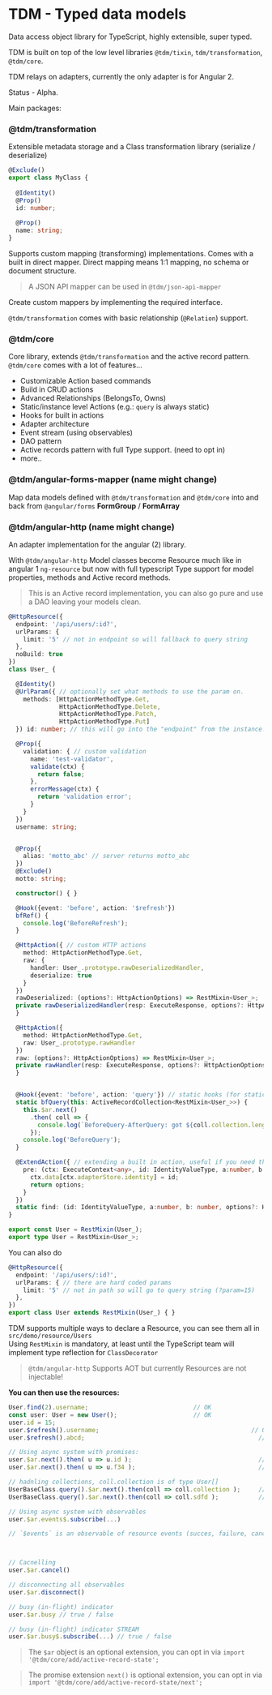 # TDM - Typed data models

Data access object library for TypeScript, highly extensible, super typed.

TDM is built on top of the low level libraries `@tdm/tixin`, `tdm/transformation`, `@tdm/core`.  

TDM relays on adapters, currently the only adapter is for Angular 2.

Status - Alpha.

Main packages:

### @tdm/transformation  
Extensible metadata storage and a Class transformation library (serialize / deserialize)

```ts
@Exclude()
export class MyClass {
 
  @Identity()
  @Prop()
  id: number;
  
  @Prop()
  name: string;
}
```

Supports custom mapping (transforming) implementations.
Comes with a built in direct mapper. Direct mapping means 1:1 mapping, no schema or document structure.

> A JSON API mapper can be used in `@tdm/json-api-mapper`

Create custom mappers by implementing the required interface.
 
`@tdm/transformation` comes with basic relationship (`@Relation`) support.
 
### @tdm/core
Core library, extends `@tdm/transformation`  and the active record pattern.
`@tdm/core` comes with a lot of features...

  - Customizable Action based commands
  - Build in CRUD actions
  - Advanced Relationships (BelongsTo, Owns)
  - Static/instance level Actions (e.g.: `query` is always static)
  - Hooks for built in actions
  - Adapter architecture
  - Event stream (using observables)
  - DAO pattern
  - Active records pattern with full Type support. (need to opt in)
  - more..

### @tdm/angular-forms-mapper (name might change)
Map data models defined with `@tdm/transformation` and `@tdm/core` into and back from `@angular/forms` **FormGroup** / **FormArray**

### @tdm/angular-http (name might change)
An adapter implementation for the angular (2) library.

With `@tdm/angular-http` Model classes become Resource much like in angular 1 `ng-resource` but now with full typescript Type support for model properties, methods and Active record methods.

> This is an Active record implementation, you can also go pure and use a DAO leaving your models clean.

```ts
@HttpResource({
  endpoint: '/api/users/:id?',
  urlParams: {
    limit: '5' // not in endpoint so will fallback to query string
  },
  noBuild: true
})
class User_ {

  @Identity()
  @UrlParam({ // optionally set what methods to use the param on.
    methods: [HttpActionMethodType.Get,
              HttpActionMethodType.Delete,
              HttpActionMethodType.Patch,
              HttpActionMethodType.Put]
  }) id: number; // this will go into the "endpoint" from the instance!

  @Prop({
    validation: { // custom validation
      name: 'test-validator',
      validate(ctx) {
        return false;
      },
      errorMessage(ctx) {
        return 'validation error';
      }
    }
  })
  username: string;


  @Prop({
    alias: 'motto_abc' // server returns motto_abc
  })
  @Exclude()
  motto: string;

  constructor() { }

  @Hook({event: 'before', action: '$refresh'})
  bfRef() {
    console.log('BeforeRefresh');
  }

  @HttpAction({ // custom HTTP actions
    method: HttpActionMethodType.Get,
    raw: {
      handler: User_.prototype.rawDeserializedHandler,
      deserialize: true
    }
  })
  rawDeserialized: (options?: HttpActionOptions) => RestMixin<User_>;
  private rawDeserializedHandler(resp: ExecuteResponse, options?: HttpActionOptions) {
  }

  @HttpAction({
    method: HttpActionMethodType.Get,
    raw: User_.prototype.rawHandler
  })
  raw: (options?: HttpActionOptions) => RestMixin<User_>;
  private rawHandler(resp: ExecuteResponse, options?: HttpActionOptions) {
  }


  @Hook({event: 'before', action: 'query'}) // static hooks (for static actions, like query)
  static bfQuery(this: ActiveRecordCollection<RestMixin<User_>>) {
    this.$ar.next()
      .then( coll => {
        console.log(`BeforeQuery-AfterQuery: got ${coll.collection.length}`)
      });
    console.log('BeforeQuery');
  }

  @ExtendAction({ // extending a built in action, useful if you need the user to provide more params)
    pre: (ctx: ExecuteContext<any>, id: IdentityValueType, a:number, b: number, options: HttpActionOptions) => {
      ctx.data[ctx.adapterStore.identity] = id;
      return options;
    }
  })
  static find: (id: IdentityValueType, a:number, b: number, options?: HttpActionOptions) => RestMixin<User_>;
}

export const User = RestMixin(User_);
export type User = RestMixin<User_>;
```

You can also do
```ts
@HttpResource({
  endpoint: '/api/users/:id?',
  urlParams: { // there are hard coded params
    limit: '5' // not in path so will go to query string (?param=15)
  },
})
export class User extends RestMixin(User_) { }
```

TDM supports multiple ways to declare a Resource, you can see them all in `src/demo/resource/Users`  
Using `RestMixin` is mandatory, at least until the TypeScript team will implement type reflection for `ClassDecorator`

> `@tdm/angular-http` Supports AOT but currently Resources are not injectable!


**You can then use the resources:**

```ts
User.find(2).username;                             // OK
const user: User = new User();                     // OK
user.id = 15;
user.$refresh().username;                                          // OK
user.$refresh().abcd;                                                // SHOULD ERROR

// Using async system with promises:
user.$ar.next().then( u => u.id );                                   // OK
user.$ar.next().then( u => u.f34 );                                  // SHOULD ERROR

// hadnling collections, coll.collection is of type User[]
UserBaseClass.query().$ar.next().then(coll => coll.collection );     // OK
UserBaseClass.query().$ar.next().then(coll => coll.sdfd );           // SHOULD ERROR

// Using async system with observables
user.$ar.events$.subscribe(...)

// `$events` is an observable of resource events (succes, failure, cancelled etc...)



// Cacnelling 
user.$ar.cancel()

// disconnecting all observables
user.$ar.disconnect()

// busy (in-flight) indicator
user.$ar.busy // true / false

// busy (in-flight) indicator STREAM
user.$ar.busy$.subscribe(...) // true / false
```

> The `$ar` object is an optional extension, you can opt in via `import '@tdm/core/add/active-record-state';`


> The promise extension `next()` is optional extension, you can opt in via `import '@tdm/core/add/active-record-state/next';`
